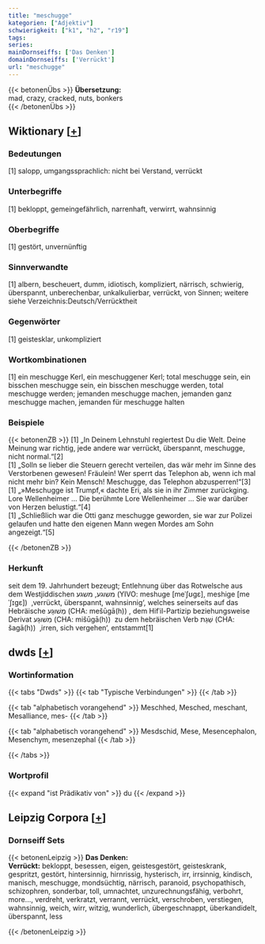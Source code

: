 ```yaml
---
title: "meschugge"
kategorien: ["Adjektiv"]
schwierigkeit: ["k1", "h2", "r19"]
tags:
series:
mainDornseiffs: ['Das Denken']
domainDornseiffs: ['Verrückt']
url: "meschugge"
---
```


{{< betonenÜbs >}}
**Übersetzung:**  
mad, crazy, cracked, nuts, bonkers  
{{< /betonenÜbs >}}

## Wiktionary [[+](https://de.wiktionary.org/wiki/meschugge)]

### Bedeutungen
[1] salopp, umgangssprachlich: nicht bei Verstand, verrückt  

### Unterbegriffe
[1] bekloppt, gemeingefährlich, narrenhaft, verwirrt, wahnsinnig  

### Oberbegriffe
[1] gestört, unvernünftig  

### Sinnverwandte
[1] albern, bescheuert, dumm, idiotisch, kompliziert, närrisch, schwierig, überspannt, unberechenbar, unkalkulierbar, verrückt, von Sinnen; weitere siehe Verzeichnis:Deutsch/Verrücktheit  

### Gegenwörter
[1] geistesklar, unkompliziert  

### Wortkombinationen
[1] ein meschugge Kerl, ein meschuggener Kerl; total meschugge sein, ein bisschen meschugge sein, ein bisschen meschugge werden, total meschugge werden; jemanden meschugge machen, jemanden ganz meschugge machen, jemanden für meschugge halten  

### Beispiele
{{< betonenZB >}}
[1] „In Deinem Lehnstuhl regiertest Du die Welt. Deine Meinung war richtig, jede andere war verrückt, überspannt, meschugge, nicht normal.“[2]  
[1] „Solln se lieber die Steuern gerecht verteilen, das wär mehr im Sinne des Verstorbenen gewesen! Fräulein! Wer sperrt das Telephon ab, wenn ich mal nicht mehr bin? Kein Mensch! Meschugge, das Telephon abzusperren!“[3]  
[1] „»Meschugge ist Trumpf,« dachte Eri, als sie in ihr Zimmer zurückging. Lore Wellenheimer … Die berühmte Lore Wellenheimer … Sie war darüber von Herzen belustigt.“[4]  
[1] „Schließlich war die Otti ganz meschugge geworden, sie war zur Polizei gelaufen und hatte den eigenen Mann wegen Mordes am Sohn angezeigt.“[5]  

{{< /betonenZB >}}
### Herkunft
seit dem 19. Jahrhundert bezeugt; Entlehnung über das Rotwelsche aus dem Westjiddischen משוגע, משגע‎ (YIVO: meshuge [meˈʃʊɡɛ], meshige [meˈʃɪɡɛ])  ‚verrückt, überspannt, wahnsinnig‘, welches seinerseits auf das Hebräische מְשׁוּגָע‎ (CHA: mešūgā(h)) , dem Hifʿil-Partizip beziehungsweise Derivat מִשׁוּגָע‎ (CHA: mišūgā(h))  zu dem hebräischen Verb שַׁגָת‎ (CHA: šagā(h))  ‚irren, sich vergehen‘, entstammt[1]  



## dwds [[+](https://www.dwds.de/wb/meschugge)]

### Wortinformation
{{< tabs "Dwds" >}}
{{< tab "Typische Verbindungen" >}}
{{< /tab >}}

{{< tab "alphabetisch vorangehend" >}}
Meschhed, Mesched, meschant, Mesalliance, mes-
{{< /tab >}}

{{< tab "alphabetisch vorangehend" >}}
Mesdschid, Mese, Mesencephalon, Mesenchym, mesenzephal
{{< /tab >}}

{{< /tabs >}}

### Wortprofil
{{< expand "ist Prädikativ von" >}} du {{< /expand >}}

## Leipzig Corpora [[+](https://corpora.uni-leipzig.de/en/res?word=meschugge&corpusId=deu_newscrawl-public_2018)]

### Dornseiff Sets
{{< betonenLeipzig >}}
**Das Denken:**  
**Verrückt:** bekloppt, besessen, eigen, geistesgestört, geisteskrank, gespritzt, gestört, hintersinnig, hirnrissig, hysterisch, irr, irrsinnig, kindisch, manisch, meschugge, mondsüchtig, närrisch, paranoid, psychopathisch, schizophren, sonderbar, toll, umnachtet, unzurechnungsfähig, verbohrt, more..., verdreht, verkratzt, verrannt, verrückt, verschroben, verstiegen, wahnsinnig, weich, wirr, witzig, wunderlich, übergeschnappt, überkandidelt, überspannt, less  

{{< /betonenLeipzig >}}
